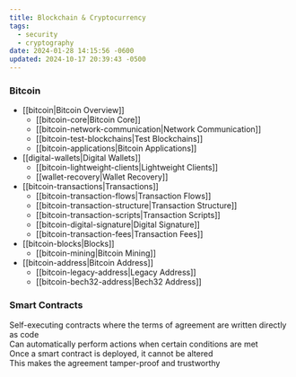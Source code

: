 ```yaml
---
title: Blockchain & Cryptocurrency
tags:
  - security
  - cryptography
date: 2024-01-28 14:15:56 -0600
updated: 2024-10-17 20:39:43 -0500
---
```



### Bitcoin

- [[bitcoin|Bitcoin Overview]]
	- [[bitcoin-core|Bitcoin Core]]
	- [[bitcoin-network-communication|Network Communication]]
	- [[bitcoin-test-blockchains|Test Blockchains]]
	- [[bitcoin-applications|Bitcoin Applications]]
- [[digital-wallets|Digital Wallets]]
	- [[bitcoin-lightweight-clients|Lightweight Clients]]
	- [[wallet-recovery|Wallet Recovery]]
- [[bitcoin-transactions|Transactions]]
	- [[bitcoin-transaction-flows|Transaction Flows]]
	- [[bitcoin-transaction-structure|Transaction Structure]]
	- [[bitcoin-transaction-scripts|Transaction Scripts]]
	- [[bitcoin-digital-signature|Digital Signature]]
	- [[bitcoin-transaction-fees|Transaction Fees]]
- [[bitcoin-blocks|Blocks]]
	- [[bitcoin-mining|Bitcoin Mining]]
- [[bitcoin-address|Bitcoin Address]]
	- [[bitcoin-legacy-address|Legacy Address]]
	- [[bitcoin-bech32-address|Bech32 Address]]

### Smart Contracts
Self-executing contracts where the terms of agreement are written directly as code  
Can automatically perform actions when certain conditions are met  
Once a smart contract is deployed, it cannot be altered  
This makes the agreement tamper-proof and trustworthy  
